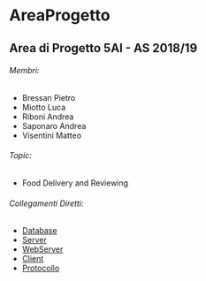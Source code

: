 # AreaProgetto
## Area di Progetto 5AI - AS 2018/19

###### Membri:
* Bressan Pietro
* Miotto Luca
* Riboni Andrea
* Saponaro Andrea
* Visentini Matteo
  
###### Topic:
* Food Delivery and Reviewing
  
###### Collegamenti Diretti:
* [Database](https://github.com/AndreaRiboni/AreaProgetto/tree/master/Implementazione/Database)
* [Server](https://github.com/AndreaRiboni/AreaProgetto/tree/master/Implementazione/AP_SERVER)
* [WebServer](https://github.com/AndreaRiboni/AreaProgetto/tree/master/Implementazione/AP_WEB)
* [Client](https://github.com/AndreaRiboni/AreaProgetto/tree/master/Implementazione/AP_CLIENT)
* [Protocollo](https://github.com/AndreaRiboni/AreaProgetto/blob/master/Progettazione/Protocollo%20di%20Comunicazione.xlsx)
